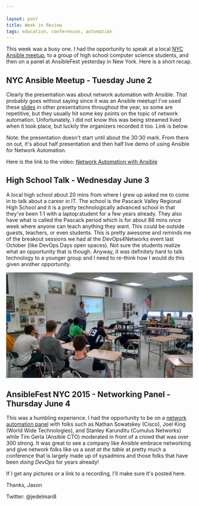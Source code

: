```yaml
---

layout: post
title: Week in Review
tags: education, conferences, automation
---
```


This week was a busy one.  I had the opportunity to speak at a local [NYC Ansible meetup](http://www.meetup.com/Ansible-NYC/), to a group of high school computer science students, and then on a panel at AnsibleFest yesterday in New York.  Here is a short recap.

## NYC Ansible Meetup - Tuesday June 2

Clearly the presentation was about network automation with Ansible.  That probably goes without saying since it was an Ansible meetup!  I've used these [slides](http://www.slideshare.net/jedelman99/ansible-meetup-nyc-060215) in other presentations throughout the year, so some are repetitive, but they usually hit some key points on the topic of network automation.  Unfortunately, I did not know this was being streamed lived when it took place, but luckily the organizers recorded it too.  Link is below.

Note: the presentation doesn't start until about the 30:30 mark.  From there on out, it's about half presentation and then half live demo of using Ansible for Network Automation.

Here is the link to the video:  [Network Automation with Ansible](https://www.youtube.com/watch?v=zA1PHmZEGK4&feature=youtu.be)  

## High School Talk - Wednesday June 3

A local high school about 20 mins from where I grew up asked me to come in to talk about a career in IT.  The school is the Pascack Valley Regional High School and it is a pretty technologically advanced school in that they've been 1:1 with a laptop:student for a few years already.  They also have what is called the Pascack period which is for about 88 mins once week where anyone can teach anything they want.  This could be outside guests, teachers, or even students.  This is pretty awesome and reminds me of the breakout sessions we had at the DevOps4Networks event last October (like DevOps Days open spaces).  Not sure the students realize what an opportunity that is though.  Anyway, it was definitely hard to talk technology to a younger group and I need to re-think how I would do this given another opportunity.

![pascack](/img/pascack.jpg)

## AnsibleFest NYC 2015 - Networking Panel - Thursday June 4

This was a humbling experience.  I had the opportunity to be on a [network automation panel](http://www.ansible.com/ansiblefest-nyc-2015) with folks such as Nathan Sowatskey (Cisco), Joel King (World Wide Technologies), and Stanley Karunditu (Cumulus Networks) while Tim Gerla (Ansible CTO) moderated in front of a crowd that was over 300 strong.  It was great to see a company like Ansible embrace networking and give network folks like us a *seat at the table* at pretty much a conference that is largely made up of sysadmins and those folks that have been *doing DevOps* for years already!

If I get any pictures or a link to a recording, I'll make sure it's posted here.


Thanks,
Jason

Twitter: @jedelman8



